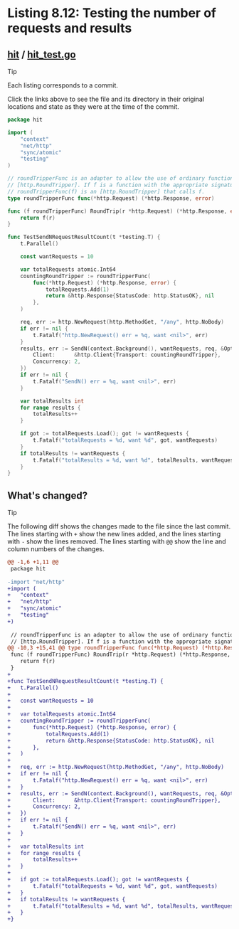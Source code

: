 # Listing 8.12: Testing the number of requests and results

## [hit](https://github.com/inancgumus/gobyexample/blob/5b79521ddfae7e173149f23ef86f35a5a30477a7/hit) / [hit_test.go](https://github.com/inancgumus/gobyexample/blob/5b79521ddfae7e173149f23ef86f35a5a30477a7/hit/hit_test.go)

> [!TIP]
> Each listing corresponds to a commit.
>
> Click the links above to see the file and its directory in their original locations and state as they were at the time of the commit.

```go
package hit

import (
	"context"
	"net/http"
	"sync/atomic"
	"testing"
)

// roundTripperFunc is an adapter to allow the use of ordinary functions as an
// [http.RoundTripper]. If f is a function with the appropriate signature,
// roundTripperFunc(f) is an [http.RoundTripper] that calls f.
type roundTripperFunc func(*http.Request) (*http.Response, error)

func (f roundTripperFunc) RoundTrip(r *http.Request) (*http.Response, error) {
	return f(r)
}

func TestSendNRequestResultCount(t *testing.T) {
	t.Parallel()

	const wantRequests = 10

	var totalRequests atomic.Int64
	countingRoundTripper := roundTripperFunc(
		func(*http.Request) (*http.Response, error) {
			totalRequests.Add(1)
			return &http.Response{StatusCode: http.StatusOK}, nil
		},
	)

	req, err := http.NewRequest(http.MethodGet, "/any", http.NoBody)
	if err != nil {
		t.Fatalf("http.NewRequest() err = %q, want <nil>", err)
	}
	results, err := SendN(context.Background(), wantRequests, req, &Options{
		Client:      &http.Client{Transport: countingRoundTripper},
		Concurrency: 2,
	})
	if err != nil {
		t.Fatalf("SendN() err = %q, want <nil>", err)
	}

	var totalResults int
	for range results {
		totalResults++
	}

	if got := totalRequests.Load(); got != wantRequests {
		t.Fatalf("totalRequests = %d, want %d", got, wantRequests)
	}
	if totalResults != wantRequests {
		t.Fatalf("totalResults = %d, want %d", totalResults, wantRequests)
	}
}
```

## What's changed?

> [!TIP]
> The following diff shows the changes made to the file since the last commit.
> The lines starting with `+` show the new lines added, and the lines starting with `-` show the lines removed.
> The lines starting with `@@` show the line and column numbers of the changes.

```diff
@@ -1,6 +1,11 @@
 package hit
 
-import "net/http"
+import (
+	"context"
+	"net/http"
+	"sync/atomic"
+	"testing"
+)
 
 // roundTripperFunc is an adapter to allow the use of ordinary functions as an
 // [http.RoundTripper]. If f is a function with the appropriate signature,
@@ -10,3 +15,41 @@ type roundTripperFunc func(*http.Request) (*http.Response, error)
 func (f roundTripperFunc) RoundTrip(r *http.Request) (*http.Response, error) {
 	return f(r)
 }
+
+func TestSendNRequestResultCount(t *testing.T) {
+	t.Parallel()
+
+	const wantRequests = 10
+
+	var totalRequests atomic.Int64
+	countingRoundTripper := roundTripperFunc(
+		func(*http.Request) (*http.Response, error) {
+			totalRequests.Add(1)
+			return &http.Response{StatusCode: http.StatusOK}, nil
+		},
+	)
+
+	req, err := http.NewRequest(http.MethodGet, "/any", http.NoBody)
+	if err != nil {
+		t.Fatalf("http.NewRequest() err = %q, want <nil>", err)
+	}
+	results, err := SendN(context.Background(), wantRequests, req, &Options{
+		Client:      &http.Client{Transport: countingRoundTripper},
+		Concurrency: 2,
+	})
+	if err != nil {
+		t.Fatalf("SendN() err = %q, want <nil>", err)
+	}
+
+	var totalResults int
+	for range results {
+		totalResults++
+	}
+
+	if got := totalRequests.Load(); got != wantRequests {
+		t.Fatalf("totalRequests = %d, want %d", got, wantRequests)
+	}
+	if totalResults != wantRequests {
+		t.Fatalf("totalResults = %d, want %d", totalResults, wantRequests)
+	}
+}
```

